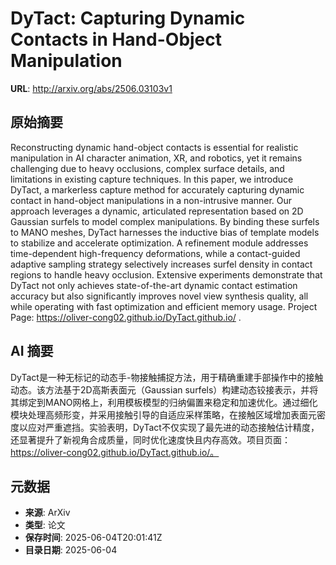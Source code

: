 # DyTact: Capturing Dynamic Contacts in Hand-Object Manipulation

**URL**: http://arxiv.org/abs/2506.03103v1

## 原始摘要

Reconstructing dynamic hand-object contacts is essential for realistic
manipulation in AI character animation, XR, and robotics, yet it remains
challenging due to heavy occlusions, complex surface details, and limitations
in existing capture techniques. In this paper, we introduce DyTact, a
markerless capture method for accurately capturing dynamic contact in
hand-object manipulations in a non-intrusive manner. Our approach leverages a
dynamic, articulated representation based on 2D Gaussian surfels to model
complex manipulations. By binding these surfels to MANO meshes, DyTact
harnesses the inductive bias of template models to stabilize and accelerate
optimization. A refinement module addresses time-dependent high-frequency
deformations, while a contact-guided adaptive sampling strategy selectively
increases surfel density in contact regions to handle heavy occlusion.
Extensive experiments demonstrate that DyTact not only achieves
state-of-the-art dynamic contact estimation accuracy but also significantly
improves novel view synthesis quality, all while operating with fast
optimization and efficient memory usage. Project Page:
https://oliver-cong02.github.io/DyTact.github.io/ .


## AI 摘要

DyTact是一种无标记的动态手-物接触捕捉方法，用于精确重建手部操作中的接触动态。该方法基于2D高斯表面元（Gaussian surfels）构建动态铰接表示，并将其绑定到MANO网格上，利用模板模型的归纳偏置来稳定和加速优化。通过细化模块处理高频形变，并采用接触引导的自适应采样策略，在接触区域增加表面元密度以应对严重遮挡。实验表明，DyTact不仅实现了最先进的动态接触估计精度，还显著提升了新视角合成质量，同时优化速度快且内存高效。项目页面：https://oliver-cong02.github.io/DyTact.github.io/。

## 元数据

- **来源**: ArXiv
- **类型**: 论文
- **保存时间**: 2025-06-04T20:01:41Z
- **目录日期**: 2025-06-04
